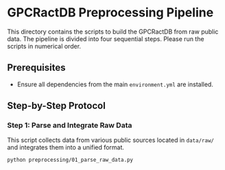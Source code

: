# GPCRactDB Preprocessing Pipeline

This directory contains the scripts to build the GPCRactDB from raw public data.
The pipeline is divided into four sequential steps. Please run the scripts in numerical order.

## Prerequisites

- Ensure all dependencies from the main `environment.yml` are installed.

## Step-by-Step Protocol

### Step 1: Parse and Integrate Raw Data

This script collects data from various public sources located in `data/raw/` and integrates them into a unified format.

```bash
python preprocessing/01_parse_raw_data.py
